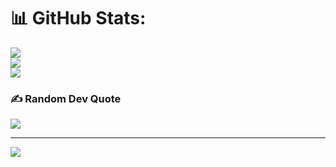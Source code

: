 # 📊 GitHub Stats:
![](https://github-readme-stats.vercel.app/api?username=i-dipanshu-tripathi&theme=bear&hide_border=false&include_all_commits=false&count_private=false)<br/>
![](https://nirzak-streak-stats.vercel.app/?user=i-dipanshu-tripathi&theme=bear&hide_border=false)<br/>
![](https://github-readme-stats.vercel.app/api/top-langs/?username=i-dipanshu-tripathi&theme=bear&hide_border=false&include_all_commits=false&count_private=false&layout=compact)

### ✍️ Random Dev Quote
![](https://quotes-github-readme.vercel.app/api?type=horizontal&theme=tokyonight)

---
[![](https://visitcount.itsvg.in/api?id=i-dipanshu-tripathi&icon=7&color=0)](https://visitcount.itsvg.in)

<!-- Proudly created with GPRM ( https://gprm.itsvg.in ) -->
